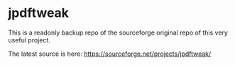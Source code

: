 # jpdftweak

This is a readonly backup repo of the sourceforge original repo of this very useful project.

The latest source is here: https://sourceforge.net/projects/jpdftweak/

